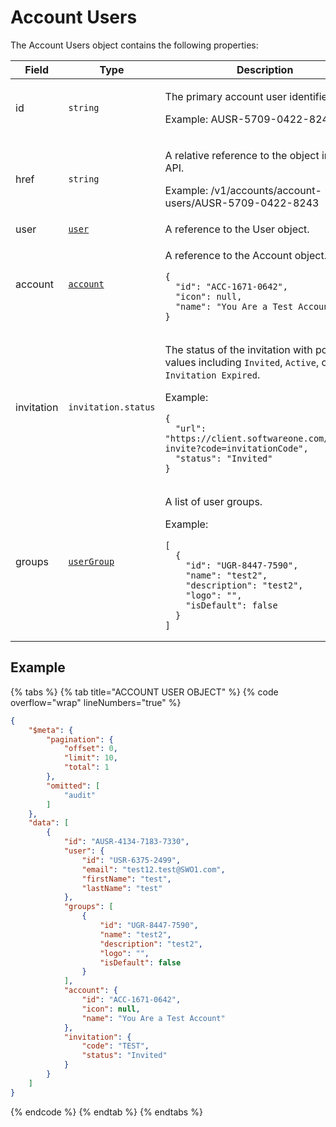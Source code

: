 # Account Users

The Account Users object contains the following properties:

<table data-full-width="false"><thead><tr><th width="139">Field</th><th width="170">Type</th><th>Description</th></tr></thead><tbody><tr><td>id</td><td><code>string</code></td><td><p>The primary account user identifier.</p><p>Example: AUSR-5709-0422-8243</p></td></tr><tr><td>href</td><td><code>string</code></td><td><p>A relative reference to the object in the API.</p><p>Example: /v1/accounts/account-users/AUSR-5709-0422-8243</p></td></tr><tr><td>user</td><td><a href="../users/#user-object"><code>user</code></a></td><td>A reference to the User object.</td></tr><tr><td>account</td><td><a href="../account/#account-object"><code>account</code></a></td><td><p>A reference to the Account object. </p><pre class="language-json" data-line-numbers><code class="lang-json">{ 
  "id": "ACC-1671-0642",
  "icon": null,
  "name": "You Are a Test Account"
}
</code></pre></td></tr><tr><td>invitation</td><td><code>invitation.status</code></td><td><p>The status of the invitation with possible values including <code>Invited</code>, <code>Active</code>, or <code>Invitation Expired</code>.</p><p>Example:</p><pre class="language-json" data-overflow="wrap" data-line-numbers><code class="lang-json">{
  "url": "https://client.softwareone.com/accept-invite?code=invitationCode",
  "status": "Invited"
}
</code></pre></td></tr><tr><td>groups</td><td><a href="../user-groups/#group-object"><code>userGroup</code></a></td><td><p>A list of user groups.</p><p>Example:</p><pre class="language-json" data-overflow="wrap" data-line-numbers><code class="lang-json">[
  {
    "id": "UGR-8447-7590",
    "name": "test2",
    "description": "test2",
    "logo": "",
    "isDefault": false
  }
]
</code></pre></td></tr></tbody></table>

## Example

{% tabs %}
{% tab title="ACCOUNT USER OBJECT" %}
{% code overflow="wrap" lineNumbers="true" %}
```json
{
    "$meta": {
        "pagination": {
            "offset": 0,
            "limit": 10,
            "total": 1
        },
        "omitted": [
            "audit"
        ]
    },
    "data": [
        {
            "id": "AUSR-4134-7183-7330",
            "user": {
                "id": "USR-6375-2499",
                "email": "test12.test@SWO1.com",
                "firstName": "test",
                "lastName": "test"
            },
            "groups": [
                {
                    "id": "UGR-8447-7590",
                    "name": "test2",
                    "description": "test2",
                    "logo": "",
                    "isDefault": false
                }
            ],
            "account": {
                "id": "ACC-1671-0642",
                "icon": null,
                "name": "You Are a Test Account"
            },
            "invitation": {
                "code": "TEST",
                "status": "Invited"
            }
        }
    ]
}
```
{% endcode %}
{% endtab %}
{% endtabs %}
